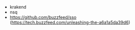 - krakend
- nsq
- https://github.com/buzzfeed/sso (https://tech.buzzfeed.com/unleashing-the-a6a1a5da39d6)
